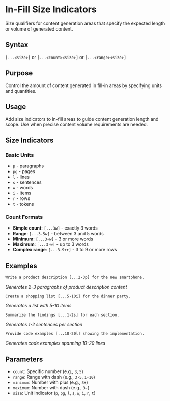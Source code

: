 # In-Fill Size Indicators
Size qualifiers for content generation areas that specify the expected length or volume of generated content.

## Syntax
`[...<size>]` or `[...<count><size>]` or `[...<range><size>]`

## Purpose
Control the amount of content generated in fill-in areas by specifying units and quantities.

## Usage
Add size indicators to in-fill areas to guide content generation length and scope. Use when precise content volume requirements are needed.

## Size Indicators

### Basic Units
- `p` - paragraphs
- `pg` - pages  
- `l` - lines
- `s` - sentences
- `w` - words
- `i` - items
- `r` - rows
- `t` - tokens

### Count Formats
- **Simple count**: `[...3w]` - exactly 3 words
- **Range**: `[...3-5w]` - between 3 and 5 words
- **Minimum**: `[...3+w]` - 3 or more words
- **Maximum**: `[...3-w]` - up to 3 words
- **Complex range**: `[...3-9+r]` - 3 to 9 or more rows

## Examples

```example
Write a product description [...2-3p] for the new smartphone.
```
*Generates 2-3 paragraphs of product description content*

```example
Create a shopping list [...5-10i] for the dinner party.
```
*Generates a list with 5-10 items*

```example
Summarize the findings [...1-2s] for each section.
```
*Generates 1-2 sentences per section*

```example
Provide code examples [...10-20l] showing the implementation.
```
*Generates code examples spanning 10-20 lines*

## Parameters
- `count`: Specific number (e.g., `3`, `5`)
- `range`: Range with dash (e.g., `3-5`, `1-10`)
- `minimum`: Number with plus (e.g., `3+`)
- `maximum`: Number with dash (e.g., `3-`)
- `size`: Unit indicator (`p`, `pg`, `l`, `s`, `w`, `i`, `r`, `t`)
